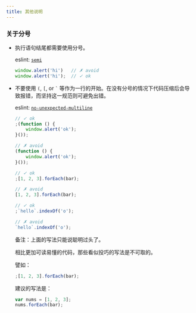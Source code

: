 ```yaml
---
title: 其他说明
---
```


### 关于分号

* 执行语句结尾都需要使用分号。

  eslint: [`semi`](http://eslint.org/docs/rules/semi)

  ```js
  window.alert('hi')   // ✗ avoid
  window.alert('hi');  // ✓ ok
  ```

* 不要使用 `(`, `[`, or `` ` `` 等作为一行的开始。在没有分号的情况下代码压缩后会导致报错，而坚持这一规范则可避免出错。

  eslint: [`no-unexpected-multiline`](http://eslint.org/docs/rules/no-unexpected-multiline)

  ```js
  // ✓ ok
  ;(function () {
      window.alert('ok');
  }());

  // ✗ avoid
  (function () {
      window.alert('ok');
  }());
  ```

  ```js
  // ✓ ok
  ;[1, 2, 3].forEach(bar);

  // ✗ avoid
  [1, 2, 3].forEach(bar);
  ```

  ```js
  // ✓ ok
  ;`hello`.indexOf('o');

  // ✗ avoid
  `hello`.indexOf('o');
  ```

  备注：上面的写法只能说聪明过头了。

  相比更加可读易懂的代码，那些看似投巧的写法是不可取的。

  譬如：

  ```js
  ;[1, 2, 3].forEach(bar);
  ```

  建议的写法是：

  ```js
  var nums = [1, 2, 3];
  nums.forEach(bar);
  ```
